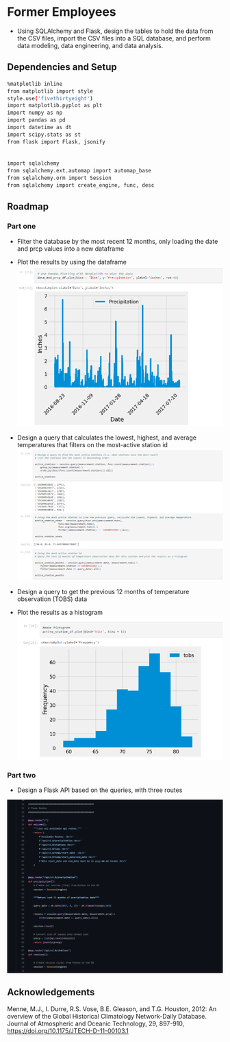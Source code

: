 
#  Former Employees

- Using SQLAlchemy and Flask, design the tables to hold the data from the CSV files, import the CSV files into a SQL database, and perform data modeling, data engineering, and data analysis.

## Dependencies and Setup

```bash
%matplotlib inline
from matplotlib import style
style.use('fivethirtyeight')
import matplotlib.pyplot as plt
import numpy as np
import pandas as pd
import datetime as dt
import scipy.stats as st
from flask import Flask, jsonify


import sqlalchemy
from sqlalchemy.ext.automap import automap_base
from sqlalchemy.orm import Session
from sqlalchemy import create_engine, func, desc
```


## Roadmap

### Part one
- Filter the database by the most recent 12 months, only loading the date and prcp values into a new dataframe

- Plot the results by using the dataframe
![App Screenshot](https://raw.githubusercontent.com/gnimeth/Hawaii_climate/main/Output/Screenshot_20230205_052613.png)

- Design a query that calculates the lowest, highest, and average temperatures that filters on the most-active station id
![App Screenshot](https://raw.githubusercontent.com/gnimeth/Hawaii_climate/main/Output/Screenshot_20230205_052723.png)

- Design a query to get the previous 12 months of temperature observation (TOBS) data

- Plot the results as a histogram
![App Screenshot](https://raw.githubusercontent.com/gnimeth/Hawaii_climate/main/Output/Screenshot_20230205_052651.png)

### Part two

- Design a Flask API based on the queries, with three routes

![App Screenshot](https://raw.githubusercontent.com/gnimeth/Hawaii_climate/main/Output/Screenshot_20230205_052751.png)
## Acknowledgements

Menne, M.J., I. Durre, R.S. Vose, B.E. Gleason, and T.G. Houston, 2012: An overview of the Global Historical Climatology Network-Daily Database. Journal of Atmospheric and Oceanic Technology, 29, 897-910, https://doi.org/10.1175/JTECH-D-11-00103.1
